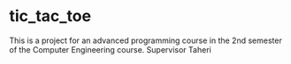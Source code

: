 # tic_tac_toe
This is a project for an advanced programming course in the 2nd semester of the Computer Engineering course.
Supervisor Taheri
